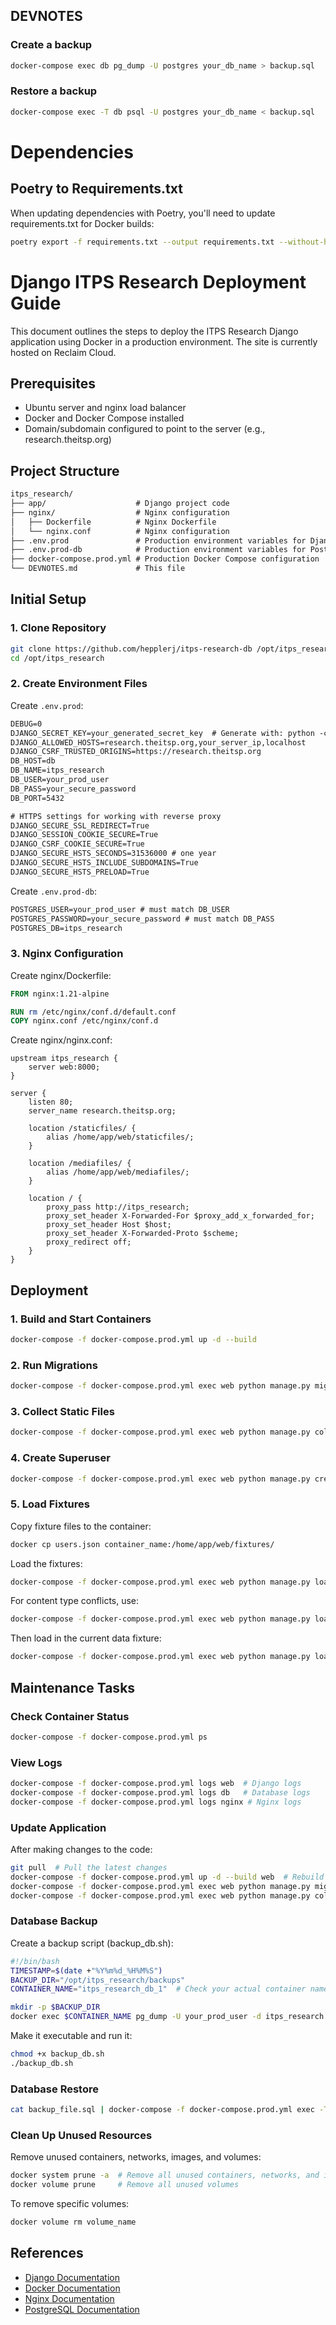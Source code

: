 ## DEVNOTES

### Create a backup

```bash
docker-compose exec db pg_dump -U postgres your_db_name > backup.sql
```

### Restore a backup

```bash
docker-compose exec -T db psql -U postgres your_db_name < backup.sql
```

# Dependencies

## Poetry to Requirements.txt

When updating dependencies with Poetry, you'll need to update requirements.txt for Docker builds:

```bash
poetry export -f requirements.txt --output requirements.txt --without-hashes --without-urls
```

# Django ITPS Research Deployment Guide

This document outlines the steps to deploy the ITPS Research Django application using Docker in a production environment. The site is currently hosted on Reclaim Cloud.

## Prerequisites

- Ubuntu server and nginx load balancer
- Docker and Docker Compose installed
- Domain/subdomain configured to point to the server (e.g., research.theitsp.org)

## Project Structure

```txt
itps_research/
├── app/                    # Django project code
├── nginx/                  # Nginx configuration
│   ├── Dockerfile          # Nginx Dockerfile
│   └── nginx.conf          # Nginx configuration
├── .env.prod               # Production environment variables for Django
├── .env.prod-db            # Production environment variables for PostgreSQL
├── docker-compose.prod.yml # Production Docker Compose configuration
└── DEVNOTES.md             # This file
```

## Initial Setup

### 1. Clone Repository

```bash
git clone https://github.com/hepplerj/itps-research-db /opt/itps_research
cd /opt/itps_research
```

### 2. Create Environment Files

Create `.env.prod`:

```txt
DEBUG=0
DJANGO_SECRET_KEY=your_generated_secret_key  # Generate with: python -c "import secrets; print(secrets.token_urlsafe(50))"
DJANGO_ALLOWED_HOSTS=research.theitsp.org,your_server_ip,localhost
DJANGO_CSRF_TRUSTED_ORIGINS=https://research.theitsp.org
DB_HOST=db
DB_NAME=itps_research
DB_USER=your_prod_user
DB_PASS=your_secure_password
DB_PORT=5432

# HTTPS settings for working with reverse proxy
DJANGO_SECURE_SSL_REDIRECT=True
DJANGO_SESSION_COOKIE_SECURE=True
DJANGO_CSRF_COOKIE_SECURE=True
DJANGO_SECURE_HSTS_SECONDS=31536000 # one year
DJANGO_SECURE_HSTS_INCLUDE_SUBDOMAINS=True
DJANGO_SECURE_HSTS_PRELOAD=True
```

Create `.env.prod-db`:

```txt
POSTGRES_USER=your_prod_user # must match DB_USER
POSTGRES_PASSWORD=your_secure_password # must match DB_PASS
POSTGRES_DB=itps_research
```

### 3. Nginx Configuration

Create nginx/Dockerfile:

```dockerfile
FROM nginx:1.21-alpine

RUN rm /etc/nginx/conf.d/default.conf
COPY nginx.conf /etc/nginx/conf.d
```

Create nginx/nginx.conf:

```nginx
upstream itps_research {
    server web:8000;
}

server {
    listen 80;
    server_name research.theitsp.org;

    location /staticfiles/ {
        alias /home/app/web/staticfiles/;
    }

    location /mediafiles/ {
        alias /home/app/web/mediafiles/;
    }

    location / {
        proxy_pass http://itps_research;
        proxy_set_header X-Forwarded-For $proxy_add_x_forwarded_for;
        proxy_set_header Host $host;
        proxy_set_header X-Forwarded-Proto $scheme;
        proxy_redirect off;
    }
}
```

## Deployment

### 1. Build and Start Containers

```bash
docker-compose -f docker-compose.prod.yml up -d --build
```

### 2. Run Migrations

```bash
docker-compose -f docker-compose.prod.yml exec web python manage.py migrate
```

### 3. Collect Static Files

```bash
docker-compose -f docker-compose.prod.yml exec web python manage.py collectstatic --no-input
```

### 4. Create Superuser

```bash
docker-compose -f docker-compose.prod.yml exec web python manage.py createsuperuser
```

### 5. Load Fixtures

Copy fixture files to the container:

```bash
docker cp users.json container_name:/home/app/web/fixtures/
```

Load the fixtures:

```bash
docker-compose -f docker-compose.prod.yml exec web python manage.py loaddata fixtures/users.json
```

For content type conflicts, use:

```bash
docker-compose -f docker-compose.prod.yml exec web python manage.py loaddata fixtures/your_data.json --exclude=contenttypes
```

Then load in the current data fixture:

```bash
docker-compose -f docker-compose.prod.yml exec web python manage.py loaddata data-update
```

## Maintenance Tasks

### Check Container Status

```bash
docker-compose -f docker-compose.prod.yml ps
```

### View Logs

```bash
docker-compose -f docker-compose.prod.yml logs web  # Django logs
docker-compose -f docker-compose.prod.yml logs db   # Database logs
docker-compose -f docker-compose.prod.yml logs nginx # Nginx logs
```

### Update Application

After making changes to the code:

```bash
git pull  # Pull the latest changes
docker-compose -f docker-compose.prod.yml up -d --build web  # Rebuild web container
docker-compose -f docker-compose.prod.yml exec web python manage.py migrate  # Apply migrations if needed
docker-compose -f docker-compose.prod.yml exec web python manage.py collectstatic --no-input  # Update static files
```

### Database Backup

Create a backup script (backup_db.sh):

```bash
#!/bin/bash
TIMESTAMP=$(date +"%Y%m%d_%H%M%S")
BACKUP_DIR="/opt/itps_research/backups"
CONTAINER_NAME="itps_research_db_1"  # Check your actual container name

mkdir -p $BACKUP_DIR
docker exec $CONTAINER_NAME pg_dump -U your_prod_user -d itps_research > $BACKUP_DIR/db_backup_$TIMESTAMP.sql
```

Make it executable and run it:

```bash
chmod +x backup_db.sh
./backup_db.sh
```

### Database Restore

```bash
cat backup_file.sql | docker-compose -f docker-compose.prod.yml exec -T db psql -U your_prod_user -d itps_research
```

### Clean Up Unused Resources

Remove unused containers, networks, images, and volumes:

```bash
docker system prune -a  # Remove all unused containers, networks, and images
docker volume prune     # Remove all unused volumes
```

To remove specific volumes:

```bash
docker volume rm volume_name
```

## References

- [Django Documentation](https://docs.djangoproject.com/)
- [Docker Documentation](https://docs.docker.com/)
- [Nginx Documentation](https://nginx.org/en/docs/)
- [PostgreSQL Documentation](https://www.postgresql.org/docs/)
